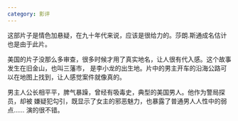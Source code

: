 ```yaml
---
category: 影评
---
```

这部片子是情色加悬疑，在九十年代来说，应该是很给力的。莎朗.斯通成名估计也是由于此片。

美国的片子没那么多审查，很多时候才用了真实地名，让人很有代入感。这个故事发生在旧金山，也叫三藩市，
是李小龙的出生地。片中的男主开车的沿海公路可以在地图上找到，让人感觉案件就像真的。

男主人公长相平平，脾气暴躁，曾经有吸毒史，典型的美国男人。他作为警局探员，却被
嫌疑犯勾引，既显示了女主的邪恶魅力，也暴露了普通男人人性中的弱点…… 演的很不错。

